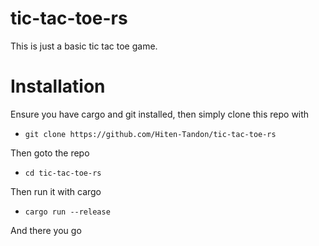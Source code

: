 # tic-tac-toe-rs
This is just a basic tic tac toe game.

# Installation
Ensure you have cargo and git installed, then simply clone this repo with
- `git clone https://github.com/Hiten-Tandon/tic-tac-toe-rs`

Then goto the repo
- `cd tic-tac-toe-rs`

Then run it with cargo
- `cargo run --release`

And there you go
